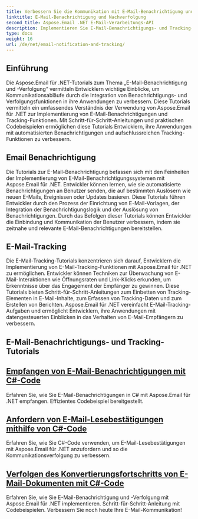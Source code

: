 ```yaml
---
title: Verbessern Sie die Kommunikation mit E-Mail-Benachrichtigung und -Verfolgung
linktitle: E-Mail-Benachrichtigung und Nachverfolgung
second_title: Aspose.Email .NET E-Mail-Verarbeitungs-API
description: Implementieren Sie E-Mail-Benachrichtigungs- und Tracking-Funktionen mithilfe von Aspose.Email für .NET-Tutorials. Automatisieren Sie Benachrichtigungen und gewinnen Sie Einblicke in die Interaktionen mit E-Mail-Empfängern.
type: docs
weight: 16
url: /de/net/email-notification-and-tracking/
---
```


## Einführung

Die Aspose.Email für .NET-Tutorials zum Thema „E-Mail-Benachrichtigung und -Verfolgung“ vermitteln Entwicklern wichtige Einblicke, um Kommunikationsabläufe durch die Integration von Benachrichtigungs- und Verfolgungsfunktionen in ihre Anwendungen zu verbessern. Diese Tutorials vermitteln ein umfassendes Verständnis der Verwendung von Aspose.Email für .NET zur Implementierung von E-Mail-Benachrichtigungen und Tracking-Funktionen. Mit Schritt-für-Schritt-Anleitungen und praktischen Codebeispielen ermöglichen diese Tutorials Entwicklern, ihre Anwendungen mit automatisierten Benachrichtigungen und aufschlussreichen Tracking-Funktionen zu verbessern.

## Email Benachrichtigung

Die Tutorials zur E-Mail-Benachrichtigung befassen sich mit den Feinheiten der Implementierung von E-Mail-Benachrichtigungssystemen mit Aspose.Email für .NET. Entwickler können lernen, wie sie automatisierte Benachrichtigungen an Benutzer senden, die auf bestimmten Auslösern wie neuen E-Mails, Ereignissen oder Updates basieren. Diese Tutorials führen Entwickler durch den Prozess der Einrichtung von E-Mail-Vorlagen, der Integration der Benachrichtigungslogik und der Auslösung von Benachrichtigungen. Durch das Befolgen dieser Tutorials können Entwickler die Einbindung und Kommunikation der Benutzer verbessern, indem sie zeitnahe und relevante E-Mail-Benachrichtigungen bereitstellen.

## E-Mail-Tracking

Die E-Mail-Tracking-Tutorials konzentrieren sich darauf, Entwicklern die Implementierung von E-Mail-Tracking-Funktionen mit Aspose.Email für .NET zu ermöglichen. Entwickler können Techniken zur Überwachung von E-Mail-Interaktionen wie Öffnungsraten und Link-Klicks erkunden, um Erkenntnisse über das Engagement der Empfänger zu gewinnen. Diese Tutorials bieten Schritt-für-Schritt-Anleitungen zum Einbetten von Tracking-Elementen in E-Mail-Inhalte, zum Erfassen von Tracking-Daten und zum Erstellen von Berichten. Aspose.Email für .NET vereinfacht E-Mail-Tracking-Aufgaben und ermöglicht Entwicklern, ihre Anwendungen mit datengesteuerten Einblicken in das Verhalten von E-Mail-Empfängern zu verbessern.

## E-Mail-Benachrichtigungs- und Tracking-Tutorials
## [Empfangen von E-Mail-Benachrichtigungen mit C#-Code](./receiving-email-notifications-with-csharp-code/)
Erfahren Sie, wie Sie E-Mail-Benachrichtigungen in C# mit Aspose.Email für .NET empfangen. Effizientes Codebeispiel bereitgestellt.
## [Anfordern von E-Mail-Lesebestätigungen mithilfe von C#-Code](./requesting-email-read-receipts-using-csharp-code/)
Erfahren Sie, wie Sie C#-Code verwenden, um E-Mail-Lesebestätigungen mit Aspose.Email für .NET anzufordern und so die Kommunikationsverfolgung zu verbessern.
## [Verfolgen des Konvertierungsfortschritts von E-Mail-Dokumenten mit C#-Code](./tracking-email-document-conversion-progress-with-csharp-code/)
Erfahren Sie, wie Sie E-Mail-Benachrichtigung und -Verfolgung mit Aspose.Email für .NET implementieren. Schritt-für-Schritt-Anleitung mit Codebeispielen. Verbessern Sie noch heute Ihre E-Mail-Kommunikation!